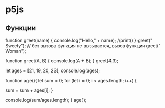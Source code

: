 # p5js
## Функции
function greet(name) {
  console.log("Hello," + name); //print()
  }
greet(" Sweety"); // без вызова функция не вызывается, вызов функции
greet(" Woman");

function greet(A, B) {
  console.log(A + B);
}
greet(4,3);

let ages = [21, 19, 20, 23];
  console.log(ages);


function age(){
  let sum = 0;
  for (let i = 0; i < ages.length; i++) {
  
  sum = sum + ages[i];
}

  console.log(sum/ages.length);
}
age();
